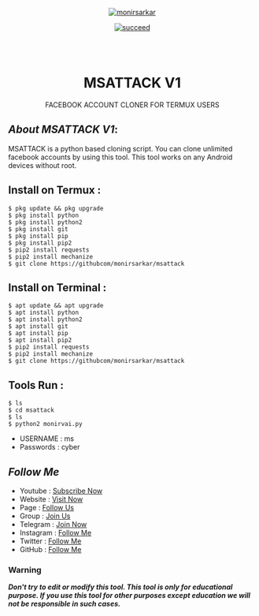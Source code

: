 <p align="center">
<a href="https://github.com/monirsarkar"><img title="monirsarkar" src="https://github-readme-stats.vercel.app/api?username=monirsarkar&show_icons=true&include_all_commits=true&theme=chartreuse-dark&cache_seconds=3200"></a>
</p>


<p align="center">
  <a href="#"><img title="succeed" src="https://img.shields.io/badge/deobfuscating-succeed-green?colorB=%23017e40&style=for-the-badge"></a>
  </p>
  <br/><br/>
  
  <h1 align="center">MSATTACK V1</h1>
  <p align="center">  FACEBOOK  ACCOUNT CLONER FOR TERMUX USERS</p>
  
  ## ***About MSATTACK V1***:
  
  MSATTACK is a python based cloning script. You can clone unlimited  facebook accounts by using this tool. This tool works on any Android devices without root.
  
  ## Install on Termux :
  ```
  $ pkg update && pkg upgrade
  $ pkg install python
  $ pkg install python2
  $ pkg install git
  $ pkg install pip
  $ pkg install pip2
  $ pip2 install requests
  $ pip2 install mechanize
  $ git clone https://githubcom/monirsarkar/msattack
  ```
  ## Install on Terminal :
  ```
  $ apt update && apt upgrade
  $ apt install python
  $ apt install python2
  $ apt install git
  $ apt install pip
  $ apt install pip2
  $ pip2 install requests
  $ pip2 install mechanize
  $ git clone https://githubcom/monirsarkar/msattack
  ```
  
  ## Tools Run :
  ```
  $ ls 
  $ cd msattack
  $ ls
  $ python2 monirvai.py
  ```
  
  *   USERNAME : ms
  *   Passwords :  cyber
  
  
  ## ***Follow Me***
  
  * Youtube : [Subscribe Now](https://www.youtube.com/MonirModS)
  * Website : [Visit Now](http://mscybercity.blogspot.com)
  * Page : [Follow Us](https://www.facebook.com/mscybercity)
  * Group : [Join Us](https://www.facebook.com/groups/mscybercity)
  * Telegram : [Join Now](https://t.me/msvai)
  * Instagram : [Follow Me](https://www.instagram.com/****)
  * Twitter : [Follow Me](https://www.twitter.com/***)
  * GitHub : [Follow Me](https://www.github.com/monirsarkar)
  
  ### Warning
  
  ***Don't try to edit or modify this tool. This tool is only for educational purpose. If you use this tool for other purposes except education we will not be responsible in such cases.***
